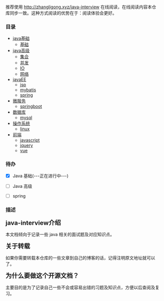 <p align="center">
<a href="https://github.com/itzhanglg/java-interview" target="_blank">
    <svg class="svgIcon" aria-hidden="true">
        <use xlink:href="#icon-huabanfuben"></use>
    </svg>
</a>
</p>

推荐使用  http://zhangligong.xyz/java-interview 在线阅读，在线阅读内容本仓库同步一致。这种方式阅读的优势在于：阅读体验会更好。


### 目录
- [java基础](#java基础)
    - [基础](#基础语法)
- [java高级](#java高级)
    - [集合](#集合)
    - [并发](#多线程)
    - [IO](#IO)
    - [网络](#网络)
- [javaEE](#javaEE)
    - [jsp](#jsp)
    - [mybatis](#mybatis)
    - [spring](#spring)
- [微服务](#微服务)
  - [springboot](#springboot)
- [数据库](#数据库)
  - [mysql](#mysql)
- [操作系统](#操作系统)
  - [linux](#linux)
- [前端](#前端)
  - [javascript](#javascript)
  - [jquery](#jquery)
  - [vue](#vue)


### 待办
- [x] Java 基础(---正在进行中---)
- [ ] Java 高级
- [ ] spring


### 描述
<span style="font-size:20px;">**java-interview介绍**</span>

本文档倾向于记录一些 java 相关的面试题及对应知识点。

<span style="font-size:20px;">**关于转载**</span>

如果你需要转载本仓库的一些文章到自己的博客的话，记得注明原文地址就可以了。

<span style="font-size:20px;">**为什么要做这个开源文档？**</span>

主要目的是为了记录自己一些不会或容易出错的习题及知识点，方便以后查阅及复习。

